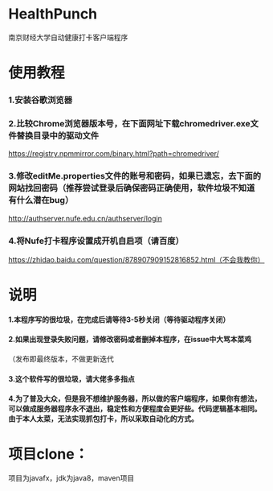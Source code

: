 # HealthPunch
南京财经大学自动健康打卡客户端程序

# 使用教程
### 1.安装谷歌浏览器
### 2.比较Chrome浏览器版本号，在下面网址下载chromedriver.exe文件替换目录中的驱动文件
https://registry.npmmirror.com/binary.html?path=chromedriver/
### 3.修改editMe.properties文件的账号和密码，如果已遗忘，去下面的网站找回密码（推荐尝试登录后确保密码正确使用，软件垃圾不知道有什么潜在bug）
http://authserver.nufe.edu.cn/authserver/login
### 4.将Nufe打卡程序设置成开机自启项（请百度）
https://zhidao.baidu.com/question/878907909152816852.html（不会我教你）

# 说明
#### 1.本程序写的很垃圾，在完成后请等待3-5秒关闭（等待驱动程序关闭）
#### 2.如果出现登录失败问题，请修改密码或者删掉本程序，在issue中大骂本菜鸡
（发布即最终版本，不做更新迭代
#### 3.这个软件写的很垃圾，请大佬多多指点
#### 4.为了普及大众，但是我不想维护服务器，所以做的客户端程序，如果你有想法，可以做成服务器程序永不退出，稳定性和方便程度会更好些。代码逻辑基本相同。由于本人太菜，无法实现抓包打卡，所以采取自动化的方式。

# 项目clone：
项目为javafx，jdk为java8，maven项目
